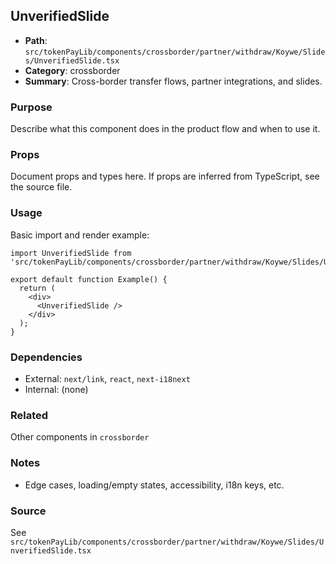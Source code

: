 ## UnverifiedSlide

- **Path**: `src/tokenPayLib/components/crossborder/partner/withdraw/Koywe/Slides/UnverifiedSlide.tsx`
- **Category**: crossborder
- **Summary**: Cross-border transfer flows, partner integrations, and slides.

### Purpose
Describe what this component does in the product flow and when to use it.

### Props
Document props and types here. If props are inferred from TypeScript, see the source file.

### Usage
Basic import and render example:


```tsx
import UnverifiedSlide from 'src/tokenPayLib/components/crossborder/partner/withdraw/Koywe/Slides/UnverifiedSlide';

export default function Example() {
  return (
    <div>
      <UnverifiedSlide />
    </div>
  );
}

```

### Dependencies
- External: `next/link`, `react`, `next-i18next`
- Internal: (none)

### Related
Other components in `crossborder`

### Notes
- Edge cases, loading/empty states, accessibility, i18n keys, etc.

### Source
See `src/tokenPayLib/components/crossborder/partner/withdraw/Koywe/Slides/UnverifiedSlide.tsx`
